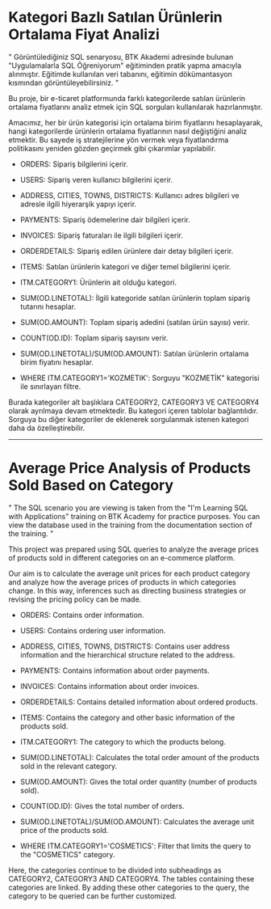 # Kategori Bazlı Satılan Ürünlerin Ortalama Fiyat Analizi

" Görüntülediğiniz SQL senaryosu, BTK Akademi adresinde bulunan "Uygulamalarla SQL Öğreniyorum" eğitiminden pratik yapma amacıyla alınmıştır. Eğitimde kullanılan veri tabanını, eğitimin dökümantasyon kısmından görüntüleyebilirsiniz. "

Bu proje, bir e-ticaret platformunda farklı kategorilerde satılan ürünlerin ortalama fiyatlarını analiz etmek için SQL sorguları kullanılarak hazırlanmıştır.

Amacımız, her bir ürün kategorisi için ortalama birim fiyatlarını hesaplayarak, hangi kategorilerde ürünlerin ortalama fiyatlarının nasıl değiştiğini analiz etmektir. Bu sayede iş stratejilerine yön vermek veya fiyatlandırma politikasını yeniden gözden geçirmek gibi çıkarımlar yapılabilir.

- ORDERS: Sipariş bilgilerini içerir.
- USERS: Sipariş veren kullanıcı bilgilerini içerir.
- ADDRESS, CITIES, TOWNS, DISTRICTS: Kullanıcı adres bilgileri ve adresle ilgili hiyerarşik yapıyı içerir.
- PAYMENTS: Sipariş ödemelerine dair bilgileri içerir.
- INVOICES: Sipariş faturaları ile ilgili bilgileri içerir.
- ORDERDETAILS: Sipariş edilen ürünlere dair detay bilgileri içerir.
- ITEMS: Satılan ürünlerin kategori ve diğer temel bilgilerini içerir.


- ITM.CATEGORY1: Ürünlerin ait olduğu kategori.
- SUM(OD.LINETOTAL): İlgili kategoride satılan ürünlerin toplam sipariş tutarını hesaplar.
- SUM(OD.AMOUNT): Toplam sipariş adedini (satılan ürün sayısı) verir.
- COUNT(OD.ID): Toplam sipariş sayısını verir.
- SUM(OD.LINETOTAL)/SUM(OD.AMOUNT): Satılan ürünlerin ortalama birim fiyatını hesaplar.
- WHERE ITM.CATEGORY1='KOZMETIK': Sorguyu "KOZMETİK" kategorisi ile sınırlayan filtre.

Burada kategoriler alt başlıklara CATEGORY2, CATEGORY3 VE CATEGORY4 olarak ayrılmaya devam etmektedir. Bu kategori içeren tablolar bağlantılıdır. Sorguya bu diğer kategoriler de eklenerek sorgulanmak istenen kategori daha da özelleştirebilir.

-----------------------------------------------------------------------------------------------------------------------------------------------------------------------------------------------------------
# Average Price Analysis of Products Sold Based on Category

" The SQL scenario you are viewing is taken from the "I'm Learning SQL with Applications" training on BTK Academy for practice purposes. You can view the database used in the training from the documentation section of the training. "

This project was prepared using SQL queries to analyze the average prices of products sold in different categories on an e-commerce platform.

Our aim is to calculate the average unit prices for each product category and analyze how the average prices of products in which categories change. In this way, inferences such as directing business strategies or revising the pricing policy can be made.

- ORDERS: Contains order information.
- USERS: Contains ordering user information.
- ADDRESS, CITIES, TOWNS, DISTRICTS: Contains user address information and the hierarchical structure related to the address.
- PAYMENTS: Contains information about order payments.
- INVOICES: Contains information about order invoices.
- ORDERDETAILS: Contains detailed information about ordered products.
- ITEMS: Contains the category and other basic information of the products sold.

- ITM.CATEGORY1: The category to which the products belong.
- SUM(OD.LINETOTAL): Calculates the total order amount of the products sold in the relevant category.
- SUM(OD.AMOUNT): Gives the total order quantity (number of products sold).
- COUNT(OD.ID): Gives the total number of orders.
- SUM(OD.LINETOTAL)/SUM(OD.AMOUNT): Calculates the average unit price of the products sold.
- WHERE ITM.CATEGORY1='COSMETICS': Filter that limits the query to the "COSMETICS" category.

Here, the categories continue to be divided into subheadings as CATEGORY2, CATEGORY3 AND CATEGORY4. The tables containing these categories are linked. By adding these other categories to the query, the category to be queried can be further customized.
